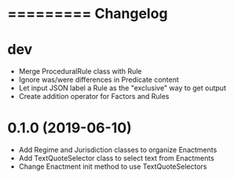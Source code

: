 =========
Changelog
=========

dev
===

- Merge ProceduralRule class with Rule
- Ignore was/were differences in Predicate content
- Let input JSON label a Rule as the "exclusive" way to get output
- Create addition operator for Factors and Rules

0.1.0 (2019-06-10)
==================

- Add Regime and Jurisdiction classes to organize Enactments
- Add TextQuoteSelector class to select text from Enactments
- Change Enactment init method to use TextQuoteSelectors
